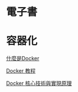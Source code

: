 # 電子書


# 容器化
[什麼是Docker](https://www.cnblogs.com/SzeCheng/p/6822905.html)

[Docker 教程](https://www.cnblogs.com/SzeCheng/p/6822905.html)

[Docker 核心技術與實現原理](https://draven.co/docker/)
